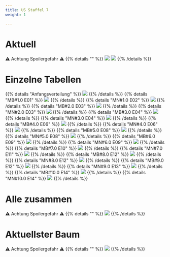 ```yaml
---
title: US Staffel 7
weight: 1

---
```

# Aktuell
:warning: Achtung Spoilergefahr :warning:
{{% details "" %}}
![](/sim-ayto/us07/us07_tab.png)
![](/sim-ayto/us07/us07_sum.png)
{{% /details %}}
# Einzelne Tabellen
{{% details "Anfangsverteilung" %}}
![](/sim-ayto/us07/us07_0.png)
{{% /details %}}
{{% details "MB#1.0 E01" %}}
![](/sim-ayto/us07/us07_1.png)
{{% /details %}}
{{% details "MN#1.0 E02" %}}
![](/sim-ayto/us07/us07_2.png)
{{% /details %}}
{{% details "MB#2.0 E03" %}}
![](/sim-ayto/us07/us07_3.png)
{{% /details %}}
{{% details "MN#2.0 E03" %}}
![](/sim-ayto/us07/us07_4.png)
{{% /details %}}
{{% details "MB#3.0 E04" %}}
![](/sim-ayto/us07/us07_5.png)
{{% /details %}}
{{% details "MN#3.0 E04" %}}
![](/sim-ayto/us07/us07_6.png)
{{% /details %}}
{{% details "MB#4.0 E06" %}}
![](/sim-ayto/us07/us07_7.png)
{{% /details %}}
{{% details "MN#4.0 E06" %}}
![](/sim-ayto/us07/us07_8.png)
{{% /details %}}
{{% details "MB#5.0 E08" %}}
![](/sim-ayto/us07/us07_9.png)
{{% /details %}}
{{% details "MN#5.0 E08" %}}
![](/sim-ayto/us07/us07_10.png)
{{% /details %}}
{{% details "MB#6.0 E09" %}}
![](/sim-ayto/us07/us07_11.png)
{{% /details %}}
{{% details "MN#6.0 E09" %}}
![](/sim-ayto/us07/us07_12.png)
{{% /details %}}
{{% details "MB#7.0 E10" %}}
![](/sim-ayto/us07/us07_13.png)
{{% /details %}}
{{% details "MN#7.0 E11" %}}
![](/sim-ayto/us07/us07_14.png)
{{% /details %}}
{{% details "MB#8.0 E12" %}}
![](/sim-ayto/us07/us07_15.png)
{{% /details %}}
{{% details "MN#8.0 E12" %}}
![](/sim-ayto/us07/us07_16.png)
{{% /details %}}
{{% details "MB#9.0 E12" %}}
![](/sim-ayto/us07/us07_17.png)
{{% /details %}}
{{% details "MN#9.0 E13" %}}
![](/sim-ayto/us07/us07_18.png)
{{% /details %}}
{{% details "MB#10.0 E14" %}}
![](/sim-ayto/us07/us07_19.png)
{{% /details %}}
{{% details "MN#10.0 E14" %}}
![](/sim-ayto/us07/us07_20.png)
{{% /details %}}
# Alle zusammen
:warning: Achtung Spoilergefahr :warning:
{{% details "" %}}
![](/sim-ayto/us07/us07.col.png)
{{% /details %}}
# Aktuellster Baum
:warning: Achtung Spoilergefahr :warning:
{{% details "" %}}
![](/sim-ayto/us07/us07.png)
{{% /details %}}
